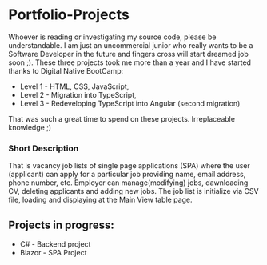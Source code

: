 # Portfolio-Projects

Whoever is reading or investigating my source code, please be understandable. I am just an uncommercial junior who really wants to be a Software Developer in the future and fingers cross will start dreamed job soon ;). These three projects took me more than a year and I have started thanks to Digital Native BootCamp:

- Level 1 - HTML, CSS, JavaScript,
- Level 2 - Migration into TypeScript,
- Level 3 - Redeveloping TypeScript into Angular (second migration)

That was such a great time to spend on these projects. Irreplaceable knowledge ;)

### Short Description

That is vacancy job lists of single page applications (SPA) where the user (applicant) can apply for a particular job providing name, email address, phone number, etc. Employer can manage(modifying) jobs, dawnloading CV, deleting applicants and adding new jobs.
The job list is initialize via CSV file, loading and displaying at the Main View table page.

## Projects in progress:

- C# - Backend project
- Blazor - SPA Project
